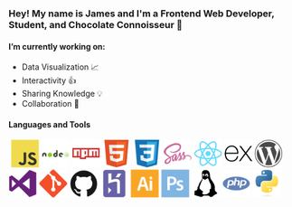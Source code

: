 ### Hey! My name is James and I'm a Frontend Web Developer, Student, and Chocolate Connoisseur 🍫

#### I’m currently working on:
* Data Visualization :chart_with_upwards_trend:
* Interactivity 👍
* Sharing Knowledge 💡
* Collaboration 🔄

#### Languages and Tools
![]()
<img src="/assets/javascript/javascript-original.svg" alt="JavaScript" width="50">
<img src="/assets/nodejs/nodejs-original-wordmark.svg" alt="NodeJS" width="50">
<img src="assets/npm/npm-original-wordmark.svg" alt="NodeJS" width="50">
<img src="assets/html5/html5-original.svg" alt="HTML5" width="50">
<img src="assets/css3/css3-original.svg" alt="CSS3" width="50">
<img src="assets/sass/sass-original.svg" alt="SASS" width="50">
<img src="assets/react/react-original.svg" alt="ReactJS" width="50">
<img src="assets/express/express-original.svg" alt="ExpressJS" width="50">
<img src="assets/wordpress/wordpress-plain.svg" alt="WordPress" width="50">
<img src="assets/visualstudio/visualstudio-plain.svg" alt="VSCode" width="50">
<img src="assets/git/git-original.svg" alt="Git" width="50">
<img src="assets/github/github-original.svg" alt="GitHub" width="50">
<img src="assets/heroku/heroku-plain.svg" alt="Heroku" width="50">
<img src="assets/illustrator/illustrator-plain.svg" alt="Adobe Illustrator" width="50">
<img src="assets/photoshop/photoshop-plain.svg" alt="Adobe Photoshop" width="50">
<img src="assets/linux/linux-plain.svg" alt="Linux" width="50">
<img src="assets/php/php-plain.svg" alt="PHP" width="50">
<img src="assets/python/python-original.svg" alt="Python" width="50">
<!-- <img src="PATH" alt="ALT" width="50"> -->

<!--
**jimmymk23/jimmymk23** is a ✨ _special_ ✨ repository because its `README.md` (this file) appears on your GitHub profile.

Here are some ideas to get you started:

- 🔭 I’m currently working on ...
- 🌱 I’m currently learning ...
- 👯 I’m looking to collaborate on ...
- 🤔 I’m looking for help with ...
- 💬 Ask me about ...
- 📫 How to reach me: ...
- 😄 Pronouns: ...
- ⚡ Fun fact: ...
-->

